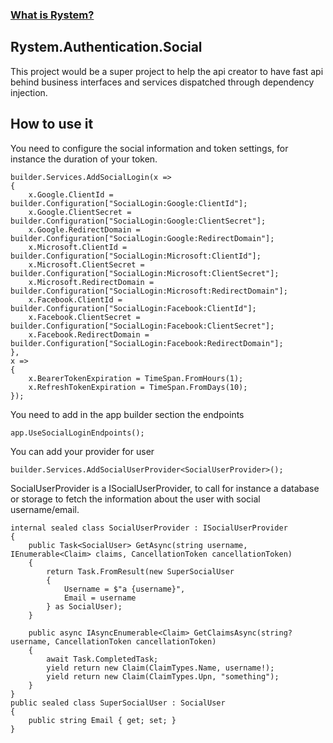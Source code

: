 ﻿### [What is Rystem?](https://github.com/KeyserDSoze/Rystem)

## Rystem.Authentication.Social
This project would be a super project to help the api creator to have fast api behind business interfaces and services dispatched through dependency injection.

## How to use it
You need to configure the social information and token settings, for instance the duration of your token.
```
builder.Services.AddSocialLogin(x =>
{
    x.Google.ClientId = builder.Configuration["SocialLogin:Google:ClientId"];
    x.Google.ClientSecret = builder.Configuration["SocialLogin:Google:ClientSecret"];
    x.Google.RedirectDomain = builder.Configuration["SocialLogin:Google:RedirectDomain"];
    x.Microsoft.ClientId = builder.Configuration["SocialLogin:Microsoft:ClientId"];
    x.Microsoft.ClientSecret = builder.Configuration["SocialLogin:Microsoft:ClientSecret"];
    x.Microsoft.RedirectDomain = builder.Configuration["SocialLogin:Microsoft:RedirectDomain"];
    x.Facebook.ClientId = builder.Configuration["SocialLogin:Facebook:ClientId"];
    x.Facebook.ClientSecret = builder.Configuration["SocialLogin:Facebook:ClientSecret"];
    x.Facebook.RedirectDomain = builder.Configuration["SocialLogin:Facebook:RedirectDomain"];
},
x =>
{
    x.BearerTokenExpiration = TimeSpan.FromHours(1);
    x.RefreshTokenExpiration = TimeSpan.FromDays(10);
});
```

You need to add in the app builder section the endpoints

```
app.UseSocialLoginEndpoints();
```

You can add your provider for user

```
builder.Services.AddSocialUserProvider<SocialUserProvider>();
```

SocialUserProvider is a ISocialUserProvider, to call for instance a database or storage to fetch the information about the user with social username/email.

```
internal sealed class SocialUserProvider : ISocialUserProvider
{
    public Task<SocialUser> GetAsync(string username, IEnumerable<Claim> claims, CancellationToken cancellationToken)
    {
        return Task.FromResult(new SuperSocialUser
        {
            Username = $"a {username}",
            Email = username
        } as SocialUser);
    }

    public async IAsyncEnumerable<Claim> GetClaimsAsync(string? username, CancellationToken cancellationToken)
    {
        await Task.CompletedTask;
        yield return new Claim(ClaimTypes.Name, username!);
        yield return new Claim(ClaimTypes.Upn, "something");
    }
}
public sealed class SuperSocialUser : SocialUser
{
    public string Email { get; set; }
}
```